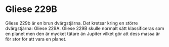 # Gliese 229B

Gliese 229b är en brun dvärgstjärna. Det kretsar kring en större dvärgstjärna:
Gliese 229A. Gliese 229B skulle normalt sätt klassificeras som en planet men den
är mycket tätare än Jupiter vilket gör att dess massa är för stor för att vara
en planet.
